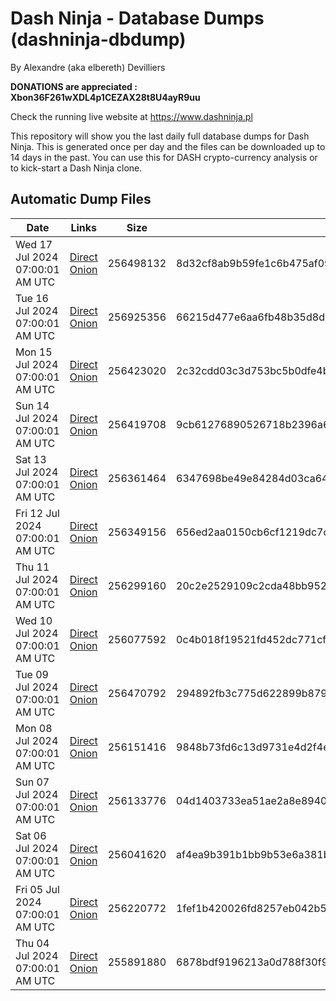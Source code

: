 # Dash Ninja - Database Dumps (dashninja-dbdump)
By Alexandre (aka elbereth) Devilliers

**DONATIONS are appreciated : Xbon36F261wXDL4p1CEZAX28t8U4ayR9uu**

Check the running live website at https://www.dashninja.pl

This repository will show you the last daily full database dumps for Dash Ninja. This is generated once per day and the files can be downloaded up to 14 days in the past.
You can use this for DASH crypto-currency analysis or to kick-start a Dash Ninja clone.


## Automatic Dump Files
| Date | Links | Size | SHA256 |
|--|--|--|--|
| Wed 17 Jul 2024 07:00:01 AM UTC | [Direct](https://oshi.at/remY) [Onion](http://5ety7tpkim5me6eszuwcje7bmy25pbtrjtue7zkqqgziljwqy3rrikqd.onion/remY) | 256498132 | 8d32cf8ab9b59fe1c6b475af095336cb791af03f665dcdbaeba8b8ef557f35c8 | 
| Tue 16 Jul 2024 07:00:01 AM UTC | [Direct](https://oshi.at/YQhX) [Onion](http://5ety7tpkim5me6eszuwcje7bmy25pbtrjtue7zkqqgziljwqy3rrikqd.onion/YQhX) | 256925356 | 66215d477e6aa6fb48b35d8d8cf2a865e56b4f2fbac48e5457be8ba7e0f8eff4 | 
| Mon 15 Jul 2024 07:00:01 AM UTC | [Direct]() [Onion]() | 256423020 | 2c32cdd03c3d753bc5b0dfe4b41fe80bb230d8545cbae78d81313088d9011b6f | 
| Sun 14 Jul 2024 07:00:01 AM UTC | [Direct]() [Onion]() | 256419708 | 9cb61276890526718b2396a6c208a94a678804254a052a07da6efb5e91faae85 | 
| Sat 13 Jul 2024 07:00:01 AM UTC | [Direct](<html>) [Onion]() | 256361464 | 6347698be49e84284d03ca64346450e1d872e91547df58dd87c374b19fdeff8f | 
| Fri 12 Jul 2024 07:00:01 AM UTC | [Direct](https://oshi.at/RbxK) [Onion](http://5ety7tpkim5me6eszuwcje7bmy25pbtrjtue7zkqqgziljwqy3rrikqd.onion/RbxK) | 256349156 | 656ed2aa0150cb6cf1219dc7c074f882dbd54d5f27ace6d369b1031e14989cc4 | 
| Thu 11 Jul 2024 07:00:01 AM UTC | [Direct](<html>) [Onion]() | 256299160 | 20c2e2529109c2cda48bb952c956b338cd228c9296e816343eef45097b0f7c48 | 
| Wed 10 Jul 2024 07:00:01 AM UTC | [Direct](<html>) [Onion]() | 256077592 | 0c4b018f19521fd452dc771cfb8f7a02c92e2c93f215859db1108f6a363e7529 | 
| Tue 09 Jul 2024 07:00:01 AM UTC | [Direct](https://oshi.at/upQW) [Onion](http://5ety7tpkim5me6eszuwcje7bmy25pbtrjtue7zkqqgziljwqy3rrikqd.onion/upQW) | 256470792 | 294892fb3c775d622899b8791c7bb95306c0d3e59211f5f4be8053d331cc3624 | 
| Mon 08 Jul 2024 07:00:01 AM UTC | [Direct](<html>) [Onion]() | 256151416 | 9848b73fd6c13d9731e4d2f4eb7ce180fd14b338d4e67df9247afef829f00d24 | 
| Sun 07 Jul 2024 07:00:01 AM UTC | [Direct](https://oshi.at/PecL) [Onion](http://5ety7tpkim5me6eszuwcje7bmy25pbtrjtue7zkqqgziljwqy3rrikqd.onion/PecL) | 256133776 | 04d1403733ea51ae2a8e89408cc950d073880f02d927a2ec7f9712db62236e65 | 
| Sat 06 Jul 2024 07:00:01 AM UTC | [Direct](<html>) [Onion]() | 256041620 | af4ea9b391b1bb9b53e6a381b56b774d7fd1e1159a69aa44fd3da11aa9984453 | 
| Fri 05 Jul 2024 07:00:01 AM UTC | [Direct](https://oshi.at/dAwR) [Onion](http://5ety7tpkim5me6eszuwcje7bmy25pbtrjtue7zkqqgziljwqy3rrikqd.onion/dAwR) | 256220772 | 1fef1b420026fd8257eb042b5030d7765b3678b72422d5f789c35cdc74fd38fb | 
| Thu 04 Jul 2024 07:00:01 AM UTC | [Direct](<html>) [Onion]() | 255891880 | 6878bdf9196213a0d788f30f92fddfc5a0a42a899630186d72c8a49f2cb19412 | 
